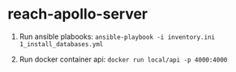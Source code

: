 # reach-apollo-server

1. Run ansible plabooks: `ansible-playbook -i inventory.ini 1_install_databases.yml`

2. Run docker container api: `docker run local/api -p 4000:4000`
